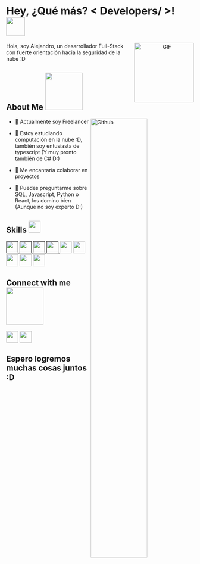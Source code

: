 

<h1> Hey, ¿Qué más? < Developers/ >! <img src="https://i.pinimg.com/originals/00/4b/17/004b173f6e3d6843df10114e087f30a8.gif" width="50" height="50" />
 </h1>
<p align='center'>
</p>
<p align="center">
   <img align="right" alt="GIF" height="160px"  src="https://media.giphy.com/media/du3J3cXyzhj75IOgvA/giphy.gif" />
</p>



<div size='20px'> Hola, soy Alejandro, un desarrollador Full-Stack con fuerte orientación hacia la seguridad de la nube :D
</div>

<h2> About Me <img src = "https://media0.giphy.com/media/KDDpcKigbfFpnejZs6/giphy.gif?cid=ecf05e47oy6f4zjs8g1qoiystc56cu7r9tb8a1fe76e05oty&rid=giphy.gif" width = 100px></h2>

<img width="55%" align="right" alt="Github" src="https://raw.githubusercontent.com/onimur/.github/master/.resources/git-header.svg" />

- 🔭  Actualmente soy Freelancer
  
- 🌱 Estoy estudiando computación en la nube :D, también soy entusiasta de typescript (Y muy pronto también de C# D:)
  
- 👯 Me encantaría colaborar en proyectos
  
- 💬 Puedes preguntarme sobre SQL, Javascript, Python o React, los domino bien (Aunque no soy experto D:)
  

<h2> Skills <img src = "https://media2.giphy.com/media/QssGEmpkyEOhBCb7e1/giphy.gif?cid=ecf05e47a0n3gi1bfqntqmob8g9aid1oyj2wr3ds3mg700bl&rid=giphy.gif" width = 32px> </h2>
<a href=  > <img width ='32px' src ='https://raw.githubusercontent.com/rahulbanerjee26/githubAboutMeGenerator/main/icons/python.svg'> </a>
<a href=  > <img width ='32px' src ='https://raw.githubusercontent.com/rahulbanerjee26/githubAboutMeGenerator/main/icons/reactjs.svg'> </a>
<a href=  > <img width ='32px' src ='https://raw.githubusercontent.com/rahulbanerjee26/githubAboutMeGenerator/main/icons/javascript.svg'> </a>
<a href=  > <img width ='32px' src ='https://raw.githubusercontent.com/rahulbanerjee26/githubAboutMeGenerator/main/icons/css.svg'> </a>
<a href="#"><img width="32px" color='Blue' src="https://raw.githubusercontent.com/simple-icons/simple-icons/develop/icons/typescript.svg"></a>
<a href="#"><img width="32px" src="https://raw.githubusercontent.com/simple-icons/simple-icons/develop/icons/tailwindcss.svg"></a>
<a href="#"><img width="32px" src="https://raw.githubusercontent.com/simple-icons/simple-icons/develop/icons/express.svg"></a>
<a href="#"><img width="32px" src="https://raw.githubusercontent.com/simple-icons/simple-icons/develop/icons/nodedotjs.svg"></a>
<a href="#"><img width="32px" src="https://raw.githubusercontent.com/simple-icons/simple-icons/develop/icons/linux.svg"></a>

<h2> Connect with me <img src='https://raw.githubusercontent.com/ShahriarShafin/ShahriarShafin/main/Assets/handshake.gif' width="100px"> </h2>
<a href = 'www.linkedin.com/in/alejandro-testa-0347a9257'> <img width = '32px' align= 'center' src="https://raw.githubusercontent.com/rahulbanerjee26/githubAboutMeGenerator/main/icons/linked-in-alt.svg"/></a> 
<a href ='https://github.com/tezzzta' > <img width = '32px' align= 'center' src="https://raw.githubusercontent.com/rahulbanerjee26/githubAboutMeGenerator/main/icons/github.svg"/></a>
  
<br>
<h2> Espero logremos muchas cosas juntos :D</h2>
<br>
  <br>
  


<br>
